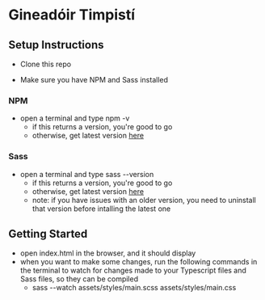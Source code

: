 # Gineadóir Timpistí


## Setup Instructions
* Clone this repo

* Make sure you have NPM and Sass installed

### NPM
* open a terminal and type npm -v
    * if this returns a version, you're good to go
    * otherwise, get latest version [here](https://www.npmjs.com/get-npm)

### Sass
* open a terminal and type sass --version
    * if this returns a version, you're good to go
    * otherwise, get latest version [here](https://sass-lang.com/install)
    * note: if you have issues with an older version, you need to uninstall that version before intalling the latest one

## Getting Started
* open index.html in the browser, and it should display
* when you want to make some changes, run the following commands in the terminal to watch for changes made to your Typescript files and Sass files, so they can be compiled
    * sass --watch assets/styles/main.scss assets/styles/main.css
